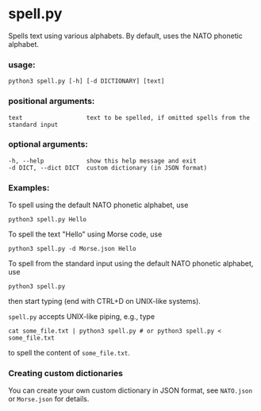 # spell.py
Spells text using various alphabets.
By default, uses the NATO phonetic alphabet.

### usage:

    python3 spell.py [-h] [-d DICTIONARY] [text]

### positional arguments:

    text                  text to be spelled, if omitted spells from the standard input

### optional arguments:

    -h, --help            show this help message and exit 
    -d DICT, --dict DICT  custom dictionary (in JSON format)
  
### Examples:

To spell using the default NATO phonetic alphabet, use

    python3 spell.py Hello 

To spell the text "Hello" using Morse code, use

    python3 spell.py -d Morse.json Hello

To spell from the standard input using the default NATO phonetic alphabet, use

    python3 spell.py

then start typing (end with CTRL+D on UNIX-like systems).

`spell.py` accepts UNIX-like piping, e.g., type
    
    cat some_file.txt | python3 spell.py # or python3 spell.py < some_file.txt

to spell the content of `some_file.txt`.
    
### Creating custom dictionaries

You can create your own custom dictionary in JSON format, see `NATO.json` or 
`Morse.json` for details.
